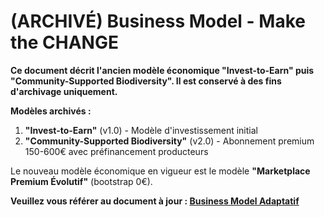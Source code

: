# (ARCHIVÉ) Business Model - Make the CHANGE

**Ce document décrit l'ancien modèle économique "Invest-to-Earn" puis "Community-Supported Biodiversity". Il est conservé à des fins d'archivage uniquement.**

**Modèles archivés :**
1. **"Invest-to-Earn"** (v1.0) - Modèle d'investissement initial
2. **"Community-Supported Biodiversity"** (v2.0) - Abonnement premium 150-600€ avec préfinancement producteurs

Le nouveau modèle économique en vigueur est le modèle **"Marketplace Premium Évolutif"** (bootstrap 0€).

**Veuillez vous référer au document à jour : [Business Model Adaptatif](./business-model-adaptive.md)**